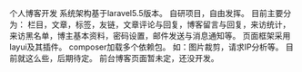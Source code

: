 个人博客开发
系统架构基于laravel5.5版本。
自研项目，自由发挥。
目前主要分为：
    栏目，文章，标签，友链，文章评论与回复，博客留言与回复，来访统计，来访黑名单，博主基本资料，密码设置，邮件发送与消息通知等。
页面框架采用layui及其插件。
composer加载多个依赖包。
    如：图片裁剪，请求IP分析等。
目前就这么些，后期待定。
前台博客页面暂未定，还没开发。
